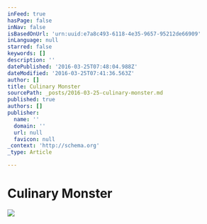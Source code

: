 ```yaml
---
inFeed: true
hasPage: false
inNav: false
isBasedOnUrl: 'urn:uuid:e7a8c493-6118-4e35-9657-95212de66909'
inLanguage: null
starred: false
keywords: []
description: ''
datePublished: '2016-03-25T07:48:04.988Z'
dateModified: '2016-03-25T07:41:36.563Z'
author: []
title: Culinary Monster
sourcePath: _posts/2016-03-25-culinary-monster.md
published: true
authors: []
publisher:
  name: ''
  domain: ''
  url: null
  favicon: null
_context: 'http://schema.org'
_type: Article

---
```

# Culinary Monster
![](https://the-grid-user-content.s3-us-west-2.amazonaws.com/ebd408ef-237f-41e2-b3cd-af6fb8d3a4fd.png)